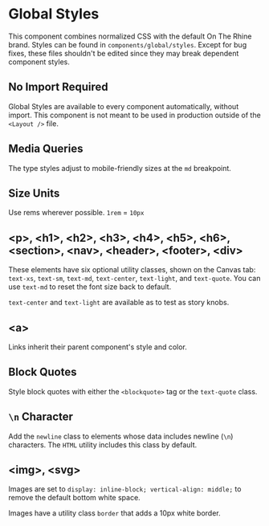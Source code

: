 # Global Styles

This component combines normalized CSS with the default On The Rhine brand.
Styles can be found in `components/global/styles`. Except for bug fixes, these
files shouldn't be edited since they may break dependent component styles.

## No Import Required

Global Styles are available to every component automatically, without import.
This component is not meant to be used in production outside of the `<Layout />`
file.

## Media Queries

The type styles adjust to mobile-friendly sizes at the `md` breakpoint.

## Size Units

Use rems wherever possible. `1rem` = `10px`

## &lt;p>, &lt;h1>, &lt;h2>, &lt;h3>, &lt;h4>, &lt;h5>, &lt;h6>, &lt;section>, &lt;nav>, &lt;header>, &lt;footer>, &lt;div>

These elements have six optional utility classes, shown on the Canvas tab:
`text-xs`, `text-sm`, `text-md`, `text-center`, `text-light`, and `text-quote`.
You can use `text-md` to reset the font size back to default.

`text-center` and `text-light` are available as to test as story knobs.

## &lt;a>

Links inherit their parent component's style and color.

## Block Quotes

Style block quotes with either the `<blockquote>` tag or the `text-quote` class.

## `\n` Character

Add the `newline` class to elements whose data includes newline (`\n`)
characters. The `HTML` utility includes this class by default.

## &lt;img>, &lt;svg>

Images are set to `display: inline-block; vertical-align: middle;` to remove the
default bottom white space.

Images have a utility class `border` that adds a 10px white border.
